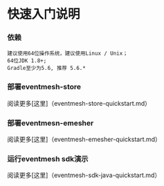 # 快速入门说明

### 依赖
```
建议使用64位操作系统，建议使用Linux / Unix；
64位JDK 1.8+;
Gradle至少为5.6, 推荐 5.6.*
```

### 部署eventmesh-store
阅读更多[这里]（eventmesh-store-quickstart.md）

### 部署eventmesn-emesher
阅读更多[这里]（eventmesh-emesher-quickstart.md）

### 运行eventmesh sdk演示
阅读更多[这里]（eventmesh-sdk-java-quickstart.md）